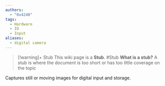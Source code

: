 ```yaml
---
authors: 
  - "0x4248"
tags:
  - Hardware
  - IO
  - Input
aliases:
  - digital camera
---
```

> [!warning]+ Stub
> This wiki page is a **Stub**.
> #Stub 
> **What is a stub?**
> A stub is where the document is too short or has too little coverage on the topic

Captures still or moving images for digital input and storage.